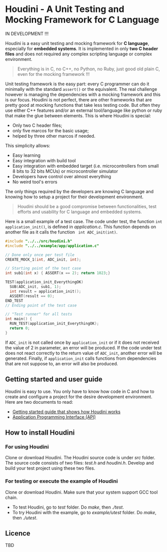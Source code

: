 # Houdini - A Unit Testing and Mocking Framework for C Language

IN DEVELOPMENT !!!

Houdini is a easy unit testing and mocking framework for **C language**, especially for **embedded systems**. It is implemented in only **two C header files** and does not required any complex scripting language or complex environment.

> Everything is in C, no C++, no Python, no Ruby, just good old plain C, even for the mocking framework !!!

Unit testing framework is the easy part: every C programmer can do it minimally with the standard `` assert() `` or the equivalent. The real challenge however is managing the dependencies with a mocking framework and this is our focus. Houdini is not perfect, there are other frameworks that are pretty good at mocking functions that take less testing code. But often they use either C++ features and/or an external tool/language like python or ruby that make the glue between elements. This is where Houdini is special:

* Only two C header files;
* only five marcos for the basic usage;
* helped by three other marcos if needed.

This simplicity allows:

* Easy learning
* Easy integration with build tool
* Easy integration with embedded target (i.e. microcontrollers from small 8 bits to 32 bits MCUs) or microcontroller simulator
* Developers have control over almost everything 
* No weird tool's errors

The only things required by the developers are knowing C language and knowing how to setup a project for their development environment.

> Houdini should be a good compromise between functionalities, test efforts and usability for C language and embedded systems.

Here is a small example of a test case. The code under test, the function `` int application_init() ``, is defined in *application.c*. This function depends on another file as it calls the function `` int ADC_init(int)``.

``` C
#include "../../src/houdini.h"
#include "../../example/app/application.c"

// Done only once per test file
CREATE_MOCK_1(int, ADC_init, int);

// Starting point of the test case
int sub1(int x) { ASSERT(x == 2); return 1023;}

TEST(application_init_EverythingOK)
  SUB(ADC_init, sub1, 1);
  int result = application_init();
  ASSERT(result == 0);
END_TEST
// Ending point of the test case

// "Test runner" for all tests
int main() {
  RUN_TEST(application_init_EverythingOK);
  return 0;
}
```

If ``ADC_init`` is not called once by ``application_init`` or if it does not received the value of 2 in parameter, an error will be produced. If the code under test does not react correctly to the return value of ``ADC_init``, another error will be generated. Finally, if ``application_init`` calls functions from dependencies that are not suppose to, an error will also be produced.

## Getting started and user guide

Houdini is easy to use. You only have to know how code in C and how to create and configure a project for the desire development environment. Here are two documents to read:

* [Getting started guide that shows how Houdini works](getting-started.md)
* [Application Programming Interface (API)](api.md)

## How to install Houdini

### For using Houdini

Clone or download Houdini. The Houdini source code is under *src* folder. The source code consists of two files: *test.h* and *houdini.h*. Develop and build your test project using these two files.

### For testing or execute the example of Houdini

Clone or download Houdini. Make sure that your system support GCC tool chain.
* To test Houdini, go to *test* folder. Do *make*, then *./test*.
* To try Houdini with the example, go to *example/utest* folder. Do *make*, then *./utest*.

## Licence

TBD
